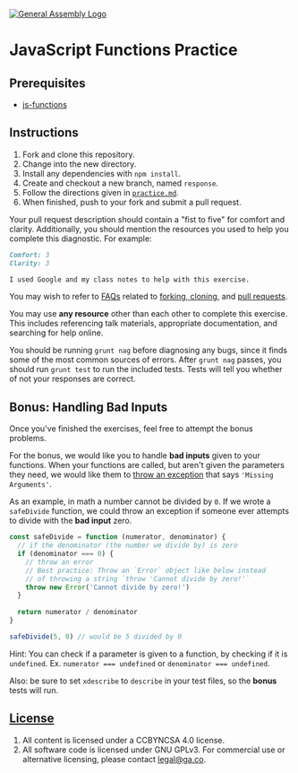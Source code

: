 [![General Assembly Logo](https://camo.githubusercontent.com/1a91b05b8f4d44b5bbfb83abac2b0996d8e26c92/687474703a2f2f692e696d6775722e636f6d2f6b6538555354712e706e67)](https://generalassemb.ly/education/web-development-immersive)

# JavaScript Functions Practice

## Prerequisites

- [js-functions](https://git.generalassemb.ly/ga-wdi-boston/js-functions)

## Instructions

1. Fork and clone this repository.
1. Change into the new directory.
1. Install any dependencies with `npm install`.
1. Create and checkout a new branch, named `response`.
1. Follow the directions given in [`practice.md`](practice.md).
1. When finished, push to your fork and submit a pull request.

Your pull request description should contain a "fist to five" for comfort and
clarity. Additionally, you should mention the resources you used to help you
complete this diagnostic. For example:

```md
Comfort: 3
Clarity: 3

I used Google and my class notes to help with this exercise.
```

You may wish to refer to [FAQs](https://git.generalassemb.ly/ga-wdi-boston/meta/wiki/)
related to [forking,
cloning](https://git.generalassemb.ly/ga-wdi-boston/meta/wiki/ForkAndClone), and [pull
requests](https://git.generalassemb.ly/ga-wdi-boston/meta/wiki/PullRequest).

You may use **any resource** other than each other to complete this exercise.
This includes referencing talk materials, appropriate documentation, and
searching for help online.

You should be running `grunt nag` before diagnosing any bugs, since it finds
some of the most common sources of errors. After `grunt nag` passes, you should
run `grunt test` to run the included tests. Tests will tell you whether of not
your responses are correct.

## Bonus: Handling Bad Inputs

Once you've finished the exercises, feel free to attempt the bonus problems.

For the bonus, we would like you to handle **bad inputs** given to your functions.
When your functions are called, but aren't given the parameters they need, we would like them to [throw an exception](https://developer.mozilla.org/en-US/docs/Web/JavaScript/Reference/Statements/throw) that says `'Missing Arguments'`.

As an example, in math a number cannot be divided by `0`. If we
wrote a `safeDivide` function, we could throw an exception if 
someone ever attempts to divide with the **bad input** zero.

```js
const safeDivide = function (numerator, denominator) {
  // if the denominator (the number we divide by) is zero
  if (denominator === 0) {
    // throw an error
    // Best practice: Throw an `Error` object like below instead 
    // of throwing a string `throw 'Cannot divide by zero!'`
    throw new Error('Cannot divide by zero!')
  }
  
  return numerator / denominator
}

safeDivide(5, 0) // would be 5 divided by 0
```

Hint: You can check if a parameter is given to a function, by checking if it is `undefined`. Ex. `numerator === undefined` or `denominator === undefined`.

Also: be sure to set `xdescribe` to `describe` in your test files, so the **bonus**
tests will run.

## [License](LICENSE)

1. All content is licensed under a CC­BY­NC­SA 4.0 license.
1. All software code is licensed under GNU GPLv3. For commercial use or
    alternative licensing, please contact legal@ga.co.
